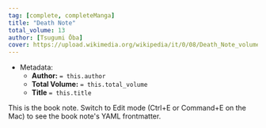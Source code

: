 ```yaml
---
tag: [complete, completeManga]
title: "Death Note"
total_volume: 13
author: [Tsugumi Ōba]
cover: https://upload.wikimedia.org/wikipedia/it/0/08/Death_Note_volume_01.jpg
---
```


- Metadata:
    - **Author:** `= this.author`
    - **Total Volume:** `= this.total_volume`
    - **Title** `= this.title`

This is the book note. Switch to Edit mode (Ctrl+E or Command+E on the Mac) to see the book note's YAML frontmatter.
